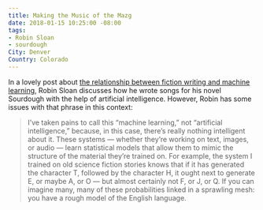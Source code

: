 ```yaml
---
title: Making the Music of the Mazg
date: 2018-01-15 10:25:00 -08:00
tags:
- Robin Sloan
- sourdough
City: Denver
Country: Colorado
---
```


In a lovely post about [the relationship between fiction writing and machine learning](https://www.mcdbooks.com/features/sourdough), Robin Sloan discusses how he wrote songs for his novel Sourdough with the help of artificial intelligence. However, Robin has some issues with that phrase in this context: 

> I’ve taken pains to call this “machine learning,” not “artificial intelligence,” because, in this case, there’s really nothing intelligent about it. These systems — whether they’re working on text, images, or audio — learn statistical models that allow them to mimic the structure of the material they’re trained on. For example, the system I trained on old science fiction stories knows that if it has generated the character T, followed by the character H, it ought next to generate E, or maybe A, or O — but almost certainly not F, or J, or Q. If you can imagine many, many of these probabilities linked in a sprawling mesh: you have a rough model of the English language.
